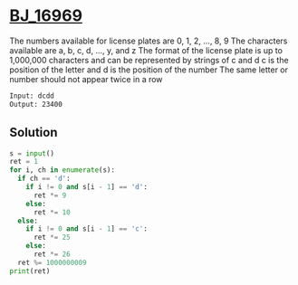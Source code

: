 # [BJ_16969](https://acmicpc.net/problem/16969)

The numbers available for license plates are 0, 1, 2, ..., 8, 9
The characters available are a, b, c, d, ..., y, and z
The format of the license plate is up to 1,000,000 characters and can be represented by strings of c and d
c is the position of the letter and d is the position of the number
The same letter or number should not appear twice in a row

```txt
Input: dcdd
Output: 23400
```

## Solution

```py
s = input()
ret = 1
for i, ch in enumerate(s):
  if ch == 'd':
    if i != 0 and s[i - 1] == 'd':
      ret *= 9
    else:
      ret *= 10
  else:
    if i != 0 and s[i - 1] == 'c':
      ret *= 25
    else:
      ret *= 26
  ret %= 1000000009
print(ret)
```
